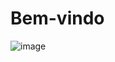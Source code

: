 # Bem-vindo

![image](https://user-images.githubusercontent.com/32886899/127672886-75fdf30b-32be-4257-86fb-db1eab297c75.png)

